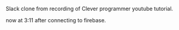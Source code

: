 Slack clone from recording of Clever programmer youtube tutorial.

now at 3:11 after connecting to firebase.
